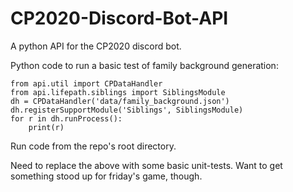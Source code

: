 # CP2020-Discord-Bot-API

A python API for the CP2020 discord bot.

Python code to run a basic test of family background generation:

```
from api.util import CPDataHandler
from api.lifepath.siblings import SiblingsModule
dh = CPDataHandler('data/family_background.json')
dh.registerSupportModule('Siblings', SiblingsModule)
for r in dh.runProcess():
    print(r)
```

Run code from the repo's root directory.

Need to replace the above with some basic unit-tests. Want to get something stood up for friday's game, though.
